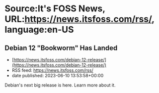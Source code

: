 # Source:It's FOSS News, URL:https://news.itsfoss.com/rss/, language:en-US

## Debian 12 "Bookworm" Has Landed
 - [https://news.itsfoss.com/debian-12-release/](https://news.itsfoss.com/debian-12-release/)
 - RSS feed: https://news.itsfoss.com/rss/
 - date published: 2023-06-10 13:53:58+00:00

Debian's next big release is here. Learn more about it.


